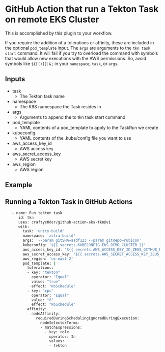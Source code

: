 # GitHub Action that run a Tekton Task on remote EKS Cluster

This is accomplished by this plugin to your workflow.

If you require the addition of a tolerations or affinity, these are included in the optional `pod_template` input. The `args` are arguments to the `tkn task start` command. It will fail if you try to overload the command with symbols that would allow new executions with the AWS permissions. So, avoid  symbols like `${[()]}|&;` in your `namespace`, `task`, or `args`.


## Inputs

* task
  * The Tekton task name
* namespace
  * The K8S namespace the Task resides in
* args
  * Arguments to append the to tkn task start command
* pod_template
  * YAML contents of a pod_template to apply to the TaskRun we create
* kubeconfig
  * YAML contents of the .kube/config file you want to use
* aws_access_key_id
  * AWS access key
* aws_secret_access_key
  * AWS secret key
* aws_region
  * AWS region

## Example

## Running a Tekton Task in GitHub Actions

```bash
   - name: Run tekton task
      id: tkn
      uses: craftyc0der/github-action-eks-tkn@v1
      with:
        task: 'unity-build'
        namespace: 'astra-build'
        args: '--param gitSHA=asdf123 --param gitRepo=rubicon'
        kubeconfig: '${{ secrets.KUBECONFIG_EKS_DEMO_CLUSTER }}'
        aws_access_key_id: '${{ secrets.AWS_ACCESS_KEY_ID_ZEUS_GITHUB_USER }}'
        aws_secret_access_key: '${{ secrets.AWS_SECRET_ACCESS_KEY_ZEUS_GITHUB_USER }}'
        aws_region: 'us-east-2'
        pod_template: |
          tolerations:
          - key: "tekton"
            operator: "Equal"
            value: "true"
            effect: "NoSchedule"
          - key: "cpu"
            operator: "Equal"
            value: "8"
            effect: "NoSchedule"
          affinity:
            nodeAffinity:
              requiredDuringSchedulingIgnoredDuringExecution:
                nodeSelectorTerms:
                - matchExpressions:
                  - key: role
                    operator: In
                    values:
                    - tekton
```